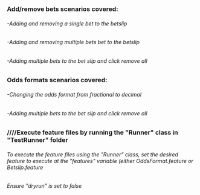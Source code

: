 ### Add/remove bets scenarios covered:
###### -Adding and removing a single bet to the betslip
###### -Adding and removing multiple bets bet to the betslip
###### -Adding multiple bets to the bet slip and click remove all

### Odds formats scenarios covered:
###### -Changing the odds format from fractional to decimal
###### -Adding multiple bets to the bet slip and click remove all

### ////Execute feature files by running the "Runner" class in "TestRunner" folder
###### To execute the feature files using the "Runner" class, set the desired feature to execute at the "features" variable (either OddsFormat.feature or Betslip.feature
###### Ensure "dryrun" is set to false

